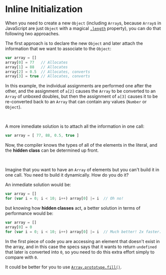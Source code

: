 # Inline Initialization

When you need to create a new `Object` (including `Array`s, because `Array`s in JavaScript are just `Object` with a magical [`.length`](https://developer.mozilla.org/en-US/docs/Web/JavaScript/Reference/Global_Objects/Array/length) property), you can do that following two approaches.

The first approach is to declare the new `Object` and later attach the information that we want to associate to the `Object`:

```js
var array = []
array[0] = 77   // Allocates
array[1] = 88   // Allocates
array[2] = 0.5  // Allocates, converts
array[3] = true // Allocates, converts
```

In this example, the individual assignments are performed one after the other, and the assignment of `a[2]` causes the `Array` to be converted to an `Array` of unboxed doubles, but then the assignment of `a[3]` causes it to be re-converted back to an `Array` that can contain any values (`Number` or `Object`).

<br>

A more inmediate solution is to attach all the information in one call:

```js
var array = [ 77, 88, 0.5, true ]
```

Now, the compiler knows the types of all of the elements in the literal, and the **hidden class** can be determined up front.

<br>

Imagine that you want to have an `Array` of elements but you can't build it in one call. You need to build it dynamically. How do you do it?

An inmediate solution would be:


```js
var array = []
for (var i = 0; i < 10; i++) array[0] |= i  // Oh no!
```

but knowing how **hidden classes** act, a better solution in terms of performance would be:

```js
var array = []
array[0] = 0
for (var i = 0; i < 10; i++) array[0] |= i  // Much better! 2x faster.
```

In the first piece of code you are accessing an element that doesn't exist in the array, and in this case the specs says that it wants to return `undefined` that later is converted into `0`, so you need to do this extra effort simply to compare with `0`.

It could be better for you to use [`Array.prototype.fill()`](https://developer.mozilla.org/en-US/docs/Web/JavaScript/Reference/Global_Objects/Array/fill).
